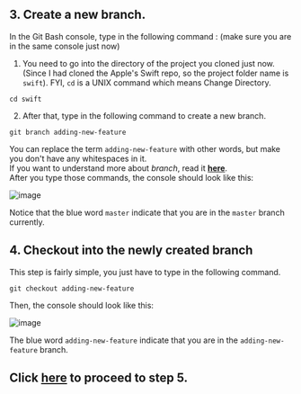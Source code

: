  ## 3. Create a new branch. 
 In the Git Bash console, type in the following command : (make sure you are in the same console just now)
 1. You need to go into the directory of the project you cloned just now. (Since I had cloned the Apple's Swift repo, so the project folder name is `swift`). FYI, `cd` is a UNIX command which means Change Directory.
 ```
 cd swift
 ```
 2. After that, type in the following command to create a new branch.
 ``` 
 git branch adding-new-feature
 ```
 You can replace the term `adding-new-feature` with other words, but make you don't have any whitespaces in it.  
 If you want to understand more about *branch*, read it **[here](https://backlogtool.com/git-tutorial/en/stepup/stepup1_1.html)**.  
 After you type those commands, the console should look like this:  
 
 ![image](https://user-images.githubusercontent.com/23183656/31303457-843d2cf6-ab40-11e7-8025-cc1095052c41.png)
 
 Notice that the blue word `master` indicate that you are in the `master` branch currently.
 
 ## 4. Checkout into the newly created branch
 This step is fairly simple, you just have to type in the following command.  
 ```
 git checkout adding-new-feature
 ```
Then, the console should look like this: 

![image](https://user-images.githubusercontent.com/23183656/31303504-4bd60634-ab41-11e7-9250-e8f25aeaefce.png)

The blue word `adding-new-feature` indicate that you are in the `adding-new-feature` branch. 

## Click **[here](https://github.com/wongjiahau/how-to-contribute/blob/master/README3.md)** to proceed to step 5.
